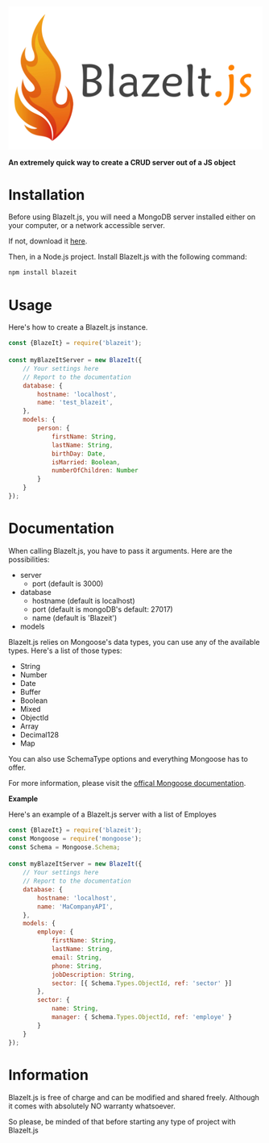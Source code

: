 ![BlazeIt.js](blazeit.js.png)

**An extremely quick way to create a CRUD server out of a JS object**

# Installation
Before using BlazeIt.js, you will need a MongoDB server installed either on your computer, or a network accessible server.

If not, download it [here](https://www.mongodb.com/download-center/community).

Then, in a Node.js project. Install BlazeIt.js with the following command:
``` bash
npm install blazeit
```

# Usage
Here's how to create a BlazeIt.js instance.
``` javascript
const {BlazeIt} = require('blazeit');

const myBlazeItServer = new BlazeIt({
    // Your settings here
    // Report to the documentation
    database: {
        hostname: 'localhost',
        name: 'test_blazeit',
    },
    models: {
        person: {
            firstName: String,
            lastName: String,
            birthDay: Date,
            isMarried: Boolean,
            numberOfChildren: Number
        }
    }
});
```

# Documentation
When calling BlazeIt.js, you have to pass it arguments.
Here are the possibilities:
- server
    - port (default is 3000)
- database
    - hostname (default is localhost)
    - port (default is mongoDB's default: 27017)
    - name (default is 'Blazeit')
- models

BlazeIt.js relies on Mongoose's data types, you can use any of the available types.
Here's a list of those types:
- String
- Number
- Date
- Buffer
- Boolean
- Mixed
- ObjectId
- Array
- Decimal128
- Map

You can also use SchemaType options and everything Mongoose has to offer.

For more information, please visit the [offical Mongoose documentation](https://mongoosejs.com/docs/schematypes.html).

**Example**

Here's an example of a BlazeIt.js server with a list of Employes
``` javascript
const {BlazeIt} = require('blazeit');
const Mongoose = require('mongoose');
const Schema = Mongoose.Schema;

const myBlazeItServer = new BlazeIt({
    // Your settings here
    // Report to the documentation
    database: {
        hostname: 'localhost',
        name: 'MaCompanyAPI',
    },
    models: {
        employe: {
            firstName: String,
            lastName: String,
            email: String,
            phone: String,
            jobDescription: String,
            sector: [{ Schema.Types.ObjectId, ref: 'sector' }]
        },
        sector: {
            name: String,
            manager: { Schema.Types.ObjectId, ref: 'employe' }
        }
    }
});
```

# Information
BlazeIt.js is free of charge and can be modified and shared freely.
Although it comes with absolutely NO warranty whatsoever.

So please, be minded of that before starting any type of project with BlazeIt.js